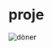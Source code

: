 # proje


![döner](https://github.com/sidikaBozkurt/proje/assets/169656059/0f82ae25-f2b4-4c56-9558-ac3648dc18b5)
